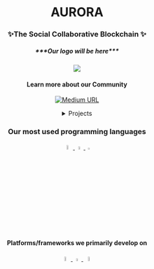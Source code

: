 <h1 align="center"><b>AURORA</b></h1>
<h3 align="center">✨The Social Collaborative Blockchain ✨ </h3>
<h5 align="center"> ***Our logo will be here*** </h5>
<p align="center">
  <img src="https://user-images.githubusercontent.com/81878031/171365378-4bad32f6-dcb6-488f-943f-33865e512bbe.png" />
  </p>

<h4 align="center">Learn more about our Community</h4>


<p align="center">
  <a href="https://medium.com/@humans2eternals">
<img alt="Medium URL" src="https://img.shields.io/badge/Medium-12100E?style=for-the-badge&logo=medium&logoColor=white">
</a>
</p>


<details><summary align="center" >Projects</summary>
<p>
<h6 align="center">- Humans2Eternals NFT Project 🤖</h6>
    

</p>
</details>

<h3 align="center">Our most used programming languages</h3>
<p align="center">
<a href="https://developer.mozilla.org/en-US/docs/Web/JavaScript">
<img alt="JavaScript URL" src="https://cdn.svgporn.com/logos/javascript.svg" style="width: 5%">
</a>
<a href="https://nodejs.org/">
<img alt="Node.JS URL" src="https://cdn.svgporn.com/logos/nodejs-icon.svg" style="width: 4%">
</a>
<a href="https://soliditylang.org/">
<img alt="Solidity URL" src="https://cdn.svgporn.com/logos/solidity.svg" style="width: 3%">
</a>  

  
</p>


<h4 align="center">Platforms/frameworks we primarily develop on</h4>
<p align="center">

<a href="https://trufflesuite.com/">
<img alt="App Store" src="https://cdn.svgporn.com/logos/apple-app-store.svg" style="width: 5%">
</a>

<a href="https://trufflesuite.com/">
<img alt="Android" src="https://cdn.svgporn.com/logos/android-icon.svg" style="width: 4%">
</a>  
<a href="https://trufflesuite.com/">
<img alt="Truffle URL" src="https://cdn.svgporn.com/logos/truffle-icon.svg" style="width: 5%">
</a>  
</p>
